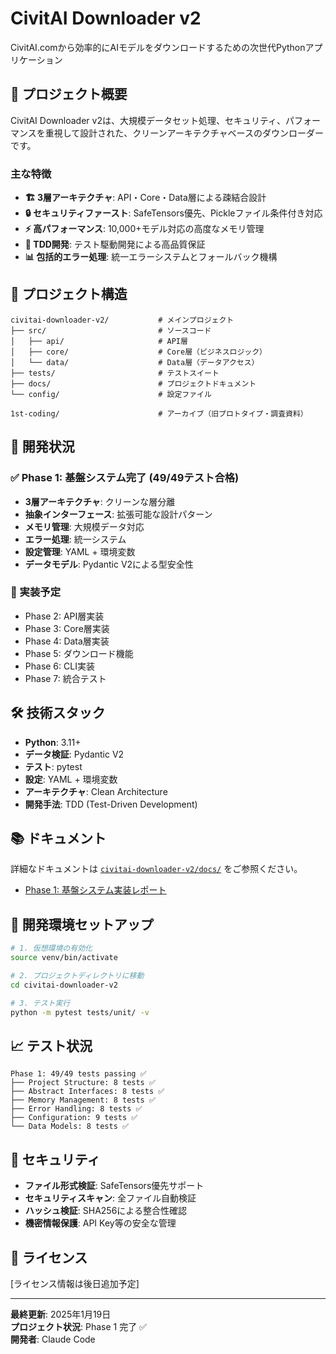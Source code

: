 # CivitAI Downloader v2

CivitAI.comから効率的にAIモデルをダウンロードするための次世代Pythonアプリケーション

## 🎯 プロジェクト概要

CivitAI Downloader v2は、大規模データセット処理、セキュリティ、パフォーマンスを重視して設計された、クリーンアーキテクチャベースのダウンローダーです。

### 主な特徴

- **🏗️ 3層アーキテクチャ**: API・Core・Data層による疎結合設計
- **🔒 セキュリティファースト**: SafeTensors優先、Pickleファイル条件付き対応
- **⚡ 高パフォーマンス**: 10,000+モデル対応の高度なメモリ管理
- **🧪 TDD開発**: テスト駆動開発による高品質保証
- **📊 包括的エラー処理**: 統一エラーシステムとフォールバック機構

## 📁 プロジェクト構造

```
civitai-downloader-v2/           # メインプロジェクト
├── src/                         # ソースコード
│   ├── api/                     # API層
│   ├── core/                    # Core層（ビジネスロジック）
│   └── data/                    # Data層（データアクセス）
├── tests/                       # テストスイート
├── docs/                        # プロジェクトドキュメント
└── config/                      # 設定ファイル

1st-coding/                      # アーカイブ（旧プロトタイプ・調査資料）
```

## 🚀 開発状況

### ✅ Phase 1: 基盤システム完了 (49/49テスト合格)

- **3層アーキテクチャ**: クリーンな層分離
- **抽象インターフェース**: 拡張可能な設計パターン
- **メモリ管理**: 大規模データ対応
- **エラー処理**: 統一システム
- **設定管理**: YAML + 環境変数
- **データモデル**: Pydantic V2による型安全性

### 🔄 実装予定

- Phase 2: API層実装
- Phase 3: Core層実装
- Phase 4: Data層実装
- Phase 5: ダウンロード機能
- Phase 6: CLI実装
- Phase 7: 統合テスト

## 🛠️ 技術スタック

- **Python**: 3.11+
- **データ検証**: Pydantic V2
- **テスト**: pytest
- **設定**: YAML + 環境変数
- **アーキテクチャ**: Clean Architecture
- **開発手法**: TDD (Test-Driven Development)

## 📚 ドキュメント

詳細なドキュメントは [`civitai-downloader-v2/docs/`](./civitai-downloader-v2/docs/) をご参照ください。

- [Phase 1: 基盤システム実装レポート](./civitai-downloader-v2/docs/phase-1-foundation-systems.md)

## 🔧 開発環境セットアップ

```bash
# 1. 仮想環境の有効化
source venv/bin/activate

# 2. プロジェクトディレクトリに移動
cd civitai-downloader-v2

# 3. テスト実行
python -m pytest tests/unit/ -v
```

## 📈 テスト状況

```
Phase 1: 49/49 tests passing ✅
├── Project Structure: 8 tests ✅
├── Abstract Interfaces: 8 tests ✅
├── Memory Management: 8 tests ✅
├── Error Handling: 8 tests ✅
├── Configuration: 9 tests ✅
└── Data Models: 8 tests ✅
```

## 🔐 セキュリティ

- **ファイル形式検証**: SafeTensors優先サポート
- **セキュリティスキャン**: 全ファイル自動検証
- **ハッシュ検証**: SHA256による整合性確認
- **機密情報保護**: API Key等の安全な管理

## 📄 ライセンス

[ライセンス情報は後日追加予定]

---

**最終更新**: 2025年1月19日  
**プロジェクト状況**: Phase 1 完了 ✅  
**開発者**: Claude Code